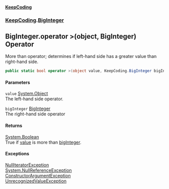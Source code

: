 #### [KeepCoding](index.md 'index')
### [KeepCoding](KeepCoding.md 'KeepCoding').[BigInteger](BigInteger.md 'KeepCoding.BigInteger')
## BigInteger.operator &gt;(object, BigInteger) Operator
More than operator; determines if left-hand side has a greater value than right-hand side.  
```csharp
public static bool operator >(object value, KeepCoding.BigInteger bigInteger);
```
#### Parameters
<a name='KeepCoding_BigInteger_op_GreaterThan(object_KeepCoding_BigInteger)_value'></a>
`value` [System.Object](https://docs.microsoft.com/en-us/dotnet/api/System.Object 'System.Object')  
The left-hand side operator.
  
<a name='KeepCoding_BigInteger_op_GreaterThan(object_KeepCoding_BigInteger)_bigInteger'></a>
`bigInteger` [BigInteger](BigInteger.md 'KeepCoding.BigInteger')  
The right-hand side operator
  
#### Returns
[System.Boolean](https://docs.microsoft.com/en-us/dotnet/api/System.Boolean 'System.Boolean')  
True if [value](BigInteger_op_GreaterThan_f22UR4h5vV17UPDDc_vZtg.md#KeepCoding_BigInteger_op_GreaterThan(object_KeepCoding_BigInteger)_value 'KeepCoding.BigInteger.op_GreaterThan(object, KeepCoding.BigInteger).value') is more than [bigInteger](BigInteger_op_GreaterThan_f22UR4h5vV17UPDDc_vZtg.md#KeepCoding_BigInteger_op_GreaterThan(object_KeepCoding_BigInteger)_bigInteger 'KeepCoding.BigInteger.op_GreaterThan(object, KeepCoding.BigInteger).bigInteger').
#### Exceptions
[NullIteratorException](NullIteratorException.md 'KeepCoding.Internal.NullIteratorException')  
[System.NullReferenceException](https://docs.microsoft.com/en-us/dotnet/api/System.NullReferenceException 'System.NullReferenceException')  
[ConstructorArgumentException](ConstructorArgumentException.md 'KeepCoding.Internal.ConstructorArgumentException')  
[UnrecognizedValueException](UnrecognizedValueException.md 'KeepCoding.Internal.UnrecognizedValueException')  
